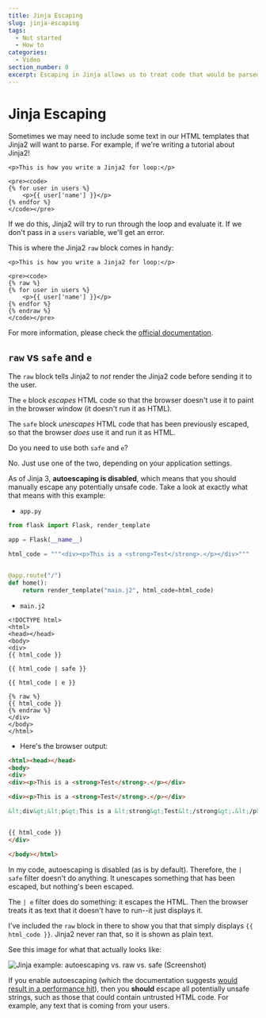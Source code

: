 ```yaml
---
title: Jinja Escaping
slug: jinja-escaping
tags:
  - Not started
  - How to
categories:
  - Video
section_number: 0
excerpt: Escaping in Jinja allows us to treat code that would be parsed by either Jinja or the browser, and tell them to treat it as plain text to be displayed instead.
---
```


# Jinja Escaping

Sometimes we may need to include some text in our HTML templates that Jinja2 will want to parse. For example, if we're writing a tutorial about Jinja2!

```jinja2
<p>This is how you write a Jinja2 for loop:</p>

<pre><code>
{% for user in users %}
	<p>{{ user['name'] }}</p>
{% endfor %}
</code></pre>
```

If we do this, Jinja2 will try to run through the loop and evaluate it. If we don't pass in a `users` variable, we'll get an error.

This is where the Jinja2 `raw` block comes in handy:

```jinja2
<p>This is how you write a Jinja2 for loop:</p>

<pre><code>
{% raw %}
{% for user in users %}
	<p>{{ user['name'] }}</p>
{% endfor %}
{% endraw %}
</code></pre>
```

For more information, please check the [official documentation](https://jinja.palletsprojects.com/en/3.0.x/templates/#escaping).

## `raw` vs `safe` and `e`

The `raw` block tells Jinja2 to _not_ render the Jinja2 code before sending it to the user.

The `e` block _escapes_ HTML code so that the browser doesn't use it to paint in the browser window (it doesn't run it as HTML).

The `safe` block _unescapes_ HTML code that has been previously escaped, so that the browser _does_ use it and run it as HTML.

Do you need to use both `safe` and `e`? 

No. Just use one of the two, depending on your application settings.

As of Jinja 3, **autoescaping is disabled**, which means that you should manually escape any potentially unsafe code. Take a look at exactly what that means with this example:

- `app.py`

```python
from flask import Flask, render_template

app = Flask(__name__)

html_code = """<div><p>This is a <strong>Test</strong>.</p></div>"""


@app.route("/")
def home():
    return render_template("main.j2", html_code=html_code)
```

- `main.j2`

```jinja2
<!DOCTYPE html>
<html>
<head></head>
<body>
<div>
{{ html_code }}

{{ html_code | safe }}

{{ html_code | e }}

{% raw %}
{{ html_code }}
{% endraw %}
</div>
</body>
</html>
```

- Here's the browser output:

```html
<html><head></head>
<body>
<div>
<div><p>This is a <strong>Test</strong>.</p></div>

<div><p>This is a <strong>Test</strong>.</p></div>

&lt;div&gt;&lt;p&gt;This is a &lt;strong&gt;Test&lt;/strong&gt;.&lt;/p&gt;&lt;/div&gt;


{{ html_code }}
</div>

</body></html>
```

In my code, autoescaping is disabled (as is by default). Therefore, the `| safe` filter doesn't do anything. It unescapes something that has been escaped, but nothing's been escaped.

The `| e` filter does do something: it escapes the HTML. Then the browser treats it as text that it doesn't have to run--it just displays it.

I've included the `raw` block in there to show you that that simply displays `{{ html_code }}`. Jinja2 never ran that, so it is shown as plain text.

See this image for what that actually looks like:

![Jinja example: autoescaping vs. raw vs. safe \(Screenshot\)](Jinja%20example:%20autoescaping%20vs.%20raw%20vs.%20safe%20(Screenshot).png)

If you enable autoescaping (which the documentation suggests [would result in a performance hit](https://jinja.palletsprojects.com/en/3.0.x/templates/#html-escaping)), then you **should** escape all potentially unsafe strings, such as those that could contain untrusted HTML code. For example, any text that is coming from your users.